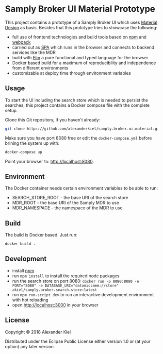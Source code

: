 # Samply Broker UI Material Prototype

This project contains a prototype of a Samply Broker UI which uses [Material Design][1] as basis. Besides that this prototype tries to showcase the following:

* full use of frontend technologies and build tools based on [npm][2] and [webpack][3]
* carried out as [SPA][4] which runs in the browser and connects to backend services like the MDR
* build with [Elm][5] a pure functional and typed language for the browser
* Docker based build for a maximum of reproducibility and independence from different environments
* customizable at deploy time through environment variables

## Usage

To start the UI including the search store which is needed to persist the searches, this project contains a Docker compose file with the complete setup. 

Clone this Git repository, if you haven't already:

```bash
git clone https://github.com/alexanderkiel/samply.broker.ui.material.git
```

Make sure you have port 8080 free or edit the `docker-compose.yml` before brining the system up with:

```bash
docker-compose up
```

Point your browser to: [http://localhost:8080](http://localhost:8080).

## Environment

The Docker container needs certain environment variables to be able to run:

* SEARCH_STORE_ROOT - the base URI of the search store
* MDR_ROOT - the base URI of the Samply MDR to use
* MDR_NAMESPACE - the namespace of the MDR to use

## Build

The build is Docker based. Just run:

```bash
docker build .
```

## Development

* install [npm][2]
* run `npm install` to install the required node packages
* run the search store on port 8080: `docker run -p 8080:8080 -e PORT="8080" -e DATABASE_URI="datomic:mem://store" akiel/samply.broker.search.store:latest`
* run `npm run-script dev` to run an interactive development environment with hot reloading
* open [http://localhost:3000](http://localhost:3000) in your browser

## License

Copyright © 2018 Alexander Kiel

Distributed under the Eclipse Public License either version 1.0 or (at
your option) any later version.

[1]: <https://material.io>
[2]: <https://www.npmjs.com>
[3]: <https://webpack.js.org>
[4]: <https://en.wikipedia.org/wiki/Single-page_application>
[5]: <https://elm-lang.org>
